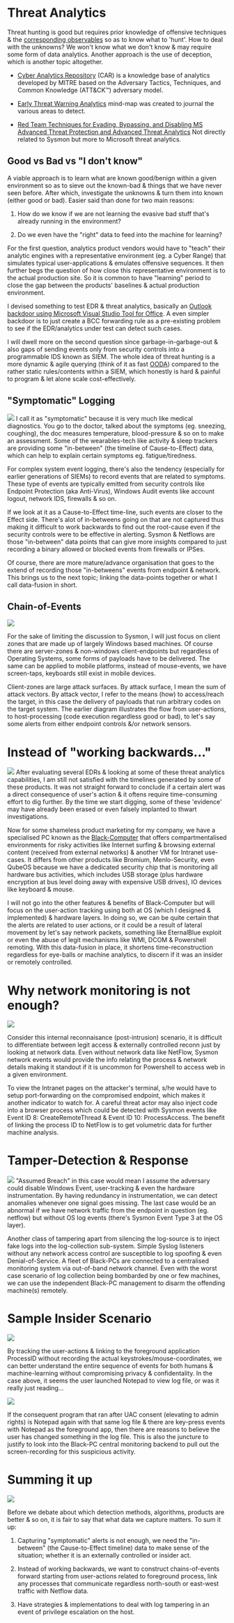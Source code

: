 # Threat Analytics
Threat hunting is good but requires prior knowledge of offensive techniques & the [corresponding observables](http://stixproject.github.io/documentation/concepts/composition/) so as to know what to 'hunt'. How to deal with the unknowns? We won't know what we don't know & may require some form of data analytics. Another approach is the use of deception, which is another topic altogether.

* [Cyber Analytics Repository](https://car.mitre.org/wiki/Main_Page) (CAR) is a knowledge base of analytics developed by MITRE based on the Adversary Tactics, Techniques, and Common Knowledge (ATT&CK™) adversary model.

* [Early Threat Warning Analytics](https://coggle.it/diagram/Wi9InZlx9wABS7-3/t/early-threat-warning-analytics/ca532fbf049b71fa2bb88d993e4c2641f87a9edec458c39bf14baca9bc67e682) mind-map was created to journal the various areas to detect.

* [Red Team Techniques for Evading, Bypassing, and Disabling MS
  Advanced Threat Protection and Advanced Threat Analytics](https://media.defcon.org/DEF%20CON%2025/DEF%20CON%2025%20presentations/DEFCON-25-Chris-Thompson-MS-Just-Gave-The-Blue-Teams-Tactical-Nukes.pdf) Not directly related to Sysmon but more to Microsoft threat analytics. 

## Good vs Bad vs "I don't know"  
A viable approach is to learn what are known good/benign within a given environment so as to sieve out the known-bad & things that we have never seen before. After which, investigate the unknowns & turn them into known (either good or bad). Easier said than done for two main reasons:

1. How do we know if we are not learning the evasive bad stuff that's already running in the environment? 

2. Do we even have the "right" data to feed into the machine for learning? 

For the first question, analytics product vendors would have to "teach" their analytic engines with a representative environment (eg. a Cyber Range) that simulates typical user-applications & emulates offensive sequences. It then further begs the question of how close this representative environment is to the actual production site. So it is common to have "learning" period to close the gap between the products' baselines & actual production environment.

I devised something to test EDR & threat analytics, basically an [Outlook backdoor using Microsoft Visual Studio Tool for Office](https://www.youtube.com/watch?v=e-rPstKk8rw). A even simpler backdoor is to just create a BCC forwarding rule as a pre-existing problem to see if the EDR/analytics under test can detect such cases. 

I will dwell more on the second question since garbage-in-garbage-out & also gaps of sending events only from security controls into a programmable IDS known as SIEM. The whole idea of threat hunting is a more dynamic & agile querying (think of it as fast [OODA](https://en.wikipedia.org/wiki/OODA_loop)) compared to the rather static rules/contents within a SIEM, which honestly is hard & painful to program & let alone scale cost-effectively.

## "Symptomatic" Logging
![](symptomaticLogging.png)
I call it as "symptomatic" because it is very much like medical diagnostics. You go to the doctor, talked about the symptoms (eg. sneezing, coughing), the doc measures temperature, blood-pressure & so on to make an assessment. Some of the wearables-tech like activity & sleep trackers are providing some "in-between" (the timeline of Cause-to-Effect) data, which can help to explain certain symptoms eg. fatigue/tiredness.

For complex system event logging, there's also the tendency (especially for earlier generations of SIEMs) to record events that are related to symptoms. These type of events are typically emitted from security controls like Endpoint Protection (aka Anti-Virus), Windows Audit events like account logout, network IDS, firewalls & so on. 

If we look at it as a Cause-to-Effect time-line, such events are closer to the Effect side. There's alot of in-betweens going on that are not captured thus making it difficult to work backwards to find out the root-cause even if the security controls were to be effective in alerting. Sysmon & Netflows are those "in-between" data points that can give more insights compared to just recording a binary allowed or blocked events from firewalls or IPSes.

Of course, there are more mature/advance organisation that goes to the extend of recording those "in-betweens" events from endpoint & network. This brings us to the next topic; linking the data-points together or what I call data-fusion in short.

## Chain-of-Events
![](chainOfEvents.png)

For the sake of limiting the discussion to Sysmon, I will just focus on client zones that are made up of largely Windows based machines. Of course there are server-zones & non-windows client-endpoints but regardless of Operating Systems, some forms of payloads have to be delivered. The same can be applied to mobile platforms, instead of mouse-events, we have screen-taps, keyboards still exist in mobile devices.

Client-zones are large attack surfaces. By attack surface, I mean the sum of attack vectors. By attack vector, I refer to the means (how) to access/reach the target, in this case the delivery of payloads that run arbitrary codes on the target system. The earlier diagram illustrates the flow from user-actions, to host-processing (code execution regardless good or bad), to let's say some alerts from either endpoint controls &/or network sensors.

# Instead of "working backwards..."
![](0C3F5E51-29A8-43C3-9B37-A2C15C13083E.png)
After evaluating several EDRs & looking at some of these threat analytics capabilities, I am still not satisfied with the timelines generated by some of these products. It was not straight forward to conclude if a certain alert was a direct consequence of user's action & it oftens require time-consuming effort to dig further. By the time we start digging, some of these 'evidence' may have already been erased or even falsely implanted to thwart investigations.

Now for some shameless product marketing for my company, we have a specialised PC known as the [Black-Computer](http://www.digisafe.com/products/trusted-workspace/black-computer/) that offers compartmentalised environments for risky activities like Internet surfing & browsing external content (received from external networks) & another VM for Intranet use-cases. It differs from other products like Bromium, Menlo-Security, even QubeOS because we have a dedicated security chip that is monitoring all hardware bus activities, which includes USB storage (plus hardware encryption at bus level doing away with expensive USB drives), IO devices like keyboard & mouse. 

I will not go into the other features & benefits of Black-Computer but will focus on the user-action tracking using both at OS (which I designed & implemented) & hardware layers. In doing so, we can be quite certain that the alerts are related to user actions, or it could be a result of lateral movement by let's say network packets, something like EternalBlue exploit or even the abuse of legit mechanisms like WMI, DCOM & Powershell remoting. With this data-fusion in place, it shortens time-reconstruction regardless for eye-balls or machine analytics, to discern if it was an insider or remotely controlled.

# Why network monitoring is not enough?
![](internalreconn.png)

Consider this internal reconnaisance (post-intrusion) scenario, it is difficult to differentiate between legit access & externally controlled reconn just by looking at network data. Even without network data like NetFlow, Sysmon network events would provide the info relating the process & network details making it standout if it is uncommon for Powershell to access web in a given environment.

To view the Intranet pages on the attacker's terminal, s/he would have to setup port-forwarding on the compromised endpoint, which makes it another indicator to watch for. A careful threat actor may also inject code into a browser process which could be detected with Sysmon events like Event ID 8: CreateRemoteThread & Event ID 10: ProcessAccess. The benefit of linking the process ID to NetFlow is to get volumetric data for further machine analysis.  

# Tamper-Detection & Response
![](D20ECC51-E132-4C25-ABEE-C3A4AF7548EF.png)
"Assumed Breach" in this case would mean I assume the adversary could disable Windows Event, user-tracking & even the hardware instrumentation. By having redundancy in instrumentation, we can detect anomalies whenever one signal goes missing. The last case would be an abnormal if we have network traffic from the endpoint in question (eg. netflow) but without OS log events (there's Sysmon Event Type 3 at the OS layer).

Another class of tampering apart from silencing the log-source is to inject fake logs into the log-collection sub-system. Simple Syslog listeners without any network access control are susceptible to log spoofing & even Denial-of-Service. A fleet of Black-PCs are connected to a centralised monitoring system via out-of-band network channel. Even with the worst case scenario of log collection being bombarded by one or few machines, we can use the independent Black-PC management to disarm the offending machine(s) remotely.

# Sample Insider Scenario
![](launchNotepad.png)

By tracking the user-actions & linking to the foreground application ProcessID without recording the actual keystrokes/mouse-coordinates, we can better understand the entire sequence of events for both humans & machine-learning without compromising privacy & confidentality. In the case above, it seems the user launched Notepad to view log file, or was it really just reading...

![](invokeuac.png)

If the consequent program that ran after UAC consent (elevating to admin rights) is Notepad again with that same log file & there are key-press events with Notepad as the foreground app, then there are reasons to believe the user has changed something in the log file. This is also the juncture to justify to look into the Black-PC central monitoring backend to pull out the screen-recording for this suspicious activity.

# Summing it up
![](elephantlooklike.jpg)

Before we debate about which detection methods, algorithms, products are better & so on, it is fair to say that what data we capture matters. To sum it up:

1. Capturing "symptomatic" alerts is not enough, we need the "in-between" (the Cause-to-Effect timeline) data to make sense of the situation; whether it is an externally controlled or insider act.

2. Instead of working backwards, we want to construct chains-of-events forward starting from user-actions related to foreground process, link any processes that communicate regardless north-south or east-west traffic with Netflow data.

3. Have strategies & implementations to deal with log tampering in an event of privilege escalation on the host.


